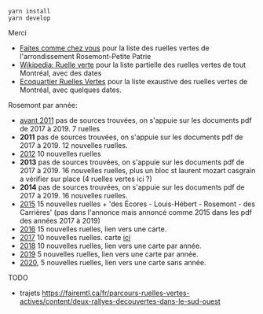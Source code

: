 

```
yarn install
yarn develop
```

Merci

* [Faites comme chez vous](https://faitescommechezvous.org/) pour la liste des ruelles vertes de l'arrondissement Rosemont-Petite Patrie
* [Wikipedia: Ruelle verte](https://fr.wikipedia.org/wiki/Ruelle_verte) pour la liste partielle des ruelles vertes de tout Montréal, avec des dates
* [Ecoquartier Ruelles Vertes](https://www.ruellesvertesdemontreal.ca/) pour la liste exaustive des ruelles vertes de Montréal, avec quelques dates.



Rosemont par année:
- [avant 2011](http://ville.montreal.qc.ca/pls/portal/docs/PAGE/ARROND_RPP_FR/MEDIA/DOCUMENTS/DOCUMENT7.PDF) pas de sources trouvées, on s'appuie sur les documents pdf de 2017 à 2019. 7 ruelles
- **2011** pas de sources trouvées, on s'appuie sur les documents pdf de 2017 à 2019. 12 nouvelles ruelles.
- [2012](https://ville.montreal.qc.ca/pls/portal/docs/PAGE/ARROND_RPP_FR/MEDIA/DOCUMENTS/Automne_2012.pdf) 10 nouvelles ruelles
- **2013** pas de sources trouvées, on s'appuie sur les documents pdf de 2017 à 2019. 16 nouvelles ruelles, plus un bloc st laurent mozart casgrain a vérifier sur place (4 ruelles vertes ici ?) 
- **2014** pas de sources trouvées, on s'appuie sur les documents pdf de 2017 à 2019. 16 nouvelles ruelles.
- [2015](http://ville.montreal.qc.ca/portal/page?_pageid=7357,77139652&_dad=portal&_schema=PORTAL&id=24592) 15 nouvelles ruelles + 'des Écores - Louis-Hébert - Rosemont - des Carrières' (pas dans l'annonce mais annoncé comme 2015 dans les pdf des années 2017 à 2019)
- [2016](http://ville.montreal.qc.ca/portal/page?_pageid=7357,77137603&_dad=portal&_schema=PORTAL&id=14216&ret=/pls/portal/url/page/arrond_rpp_fr/rep_annonces/rep_actualites/coll_actualites) 15 nouvelles ruelles, lien vers une carte.
- [2017](http://ville.montreal.qc.ca/portal/page?_pageid=7357,77139652&_dad=portal&_schema=PORTAL&id=28106) 10 nouvelles ruelles. carte [ici](http://ville.montreal.qc.ca/pls/portal/docs/PAGE/ARROND_RPP_FR/MEDIA/DOCUMENTS/CARTE%20RVS%20RPP%20(COLOR%C9).PDF)
- [2018](http://ville.montreal.qc.ca/portal/page?_pageid=7357,77137603&_dad=portal&_schema=PORTAL&id=19145&ret=/pls/portal/url/page/arrond_rpp_fr/rep_annonces/rep_actualites/coll_actualites) 10 nouvelles ruelles, lien vers une carte par année.
- [2019](http://ville.montreal.qc.ca/portal/page?_pageid=7357,77137603&_dad=portal&_schema=PORTAL&id=21835&ret=/pls/portal/url/page/arrond_rpp_fr/rep_annonces/rep_actualites/coll_actualites) 5 nouvelles ruelles, lien vers une carte par année.
- [2020](https://montreal.ca/actualites/cinq-nouvelles-ruelles-vertes-dans-le-quartier), 5 nouvelles ruelles, lien vers une carte sans année.


TODO
- trajets https://fairemtl.ca/fr/parcours-ruelles-vertes-actives/content/deux-rallyes-decouvertes-dans-le-sud-ouest